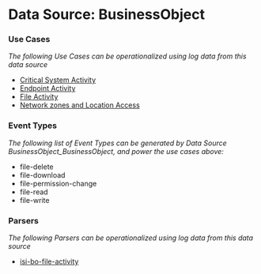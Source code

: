 Data Source: BusinessObject
===========================

### Use Cases

_The following Use Cases can be operationalized using log data from this data source_

* [Critical System Activity](usecase_critical_system_activity.md)
* [Endpoint Activity](usecase_endpoint_activity.md)
* [File Activity](usecase_file_activity.md)
* [Network zones and Location Access](usecase_network_zones_and_location_access.md)


### Event Types

_The following list of Event Types can be generated by Data Source BusinessObject_BusinessObject, and power the use cases above:_

- file-delete
- file-download
- file-permission-change
- file-read
- file-write


### Parsers

_The following Parsers can be operationalized using log data from this data source_

* [isi-bo-file-activity](parserContent_isi-bo-file-activity.md)
